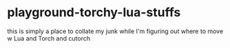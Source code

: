 # playground-torchy-lua-stuffs

this is simply a place to collate my junk while I'm figuring out where to move w Lua and Torch and cutorch
